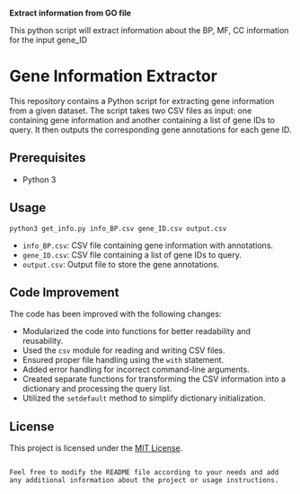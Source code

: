 **Extract information from GO file**

This python script will extract information about the BP, MF, CC information for the input gene_ID

# Gene Information Extractor

This repository contains a Python script for extracting gene information from a given dataset. The script takes two CSV files as input: one containing gene information and another containing a list of gene IDs to query. It then outputs the corresponding gene annotations for each gene ID.

## Prerequisites

- Python 3

## Usage

```
python3 get_info.py info_BP.csv gene_ID.csv output.csv
```

- `info_BP.csv`: CSV file containing gene information with annotations.
- `gene_ID.csv`: CSV file containing a list of gene IDs to query.
- `output.csv`: Output file to store the gene annotations.


## Code Improvement

The code has been improved with the following changes:

- Modularized the code into functions for better readability and reusability.
- Used the `csv` module for reading and writing CSV files.
- Ensured proper file handling using the `with` statement.
- Added error handling for incorrect command-line arguments.
- Created separate functions for transforming the CSV information into a dictionary and processing the query list.
- Utilized the `setdefault` method to simplify dictionary initialization.

## License

This project is licensed under the [MIT License](LICENSE).
```

Feel free to modify the README file according to your needs and add any additional information about the project or usage instructions.
